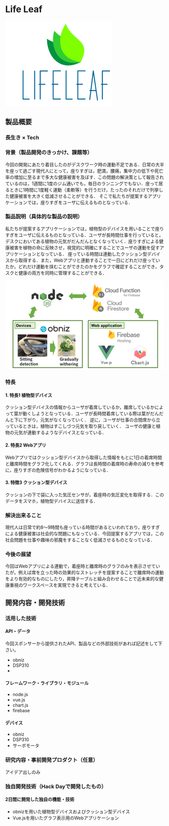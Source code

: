 # Life Leaf

![LifeLeaf logo](jphackslogo.PNG)

## 製品概要
### 長生き × Tech

### 背景（製品開発のきっかけ、課題等）
今回の開発にあたり着目したのがデスクワーク時の運動不足である．日常の大半を座って過ごす現代人にとって，座りすぎは，肥満，腰痛，集中力の低下や死亡率の増加に至るまで多大な健康被害を及ぼす．この問題の解決策として報告されているのは，1週間に1度のジム通いでも，毎日のランニングでもない．座って居るときに1時間に1度軽く運動（柔軟等）を行うだけ，たったのそれだけで列挙した健康被害を大きく低減させることができる．
そこで私たちが提案するアプリケーションでは，座りすぎをユーザに伝えるものとなっている．
### 製品説明（具体的な製品の説明）
私たちが提案するアプリケーションでは，植物型のデバイスを用いることで座りすぎをユーザに伝えるものとなっている．ユーザが長時間仕事を行っていると，
デスクにおいてある植物の元気がだんだんとなくなっていく．座りすぎによる健康被害を植物の命に反映させ，視覚的に明確にすることでユーザの運動を促すアプリケーションとなっている．
座っている時間は連動したクッション型デバイスから取得する．また，Webアプリと連動することで一日にどれだけ座っていたか，どれだけ運動を挟むことができたのかをグラフで確認することができ，タスクと健康の両方を同時に管理することができる．

![System](lifeleaf_system.png)
### 特長

#### 1. 特長1 植物型デバイス
クッション型デバイスの情報からユーザが着席しているか，離席しているかによって葉が動くしようとなっている．ユーザが長時間着席している際は葉がだんだんと下に下がり，元気がなくなっていく．
逆に，ユーザが仕事の合間席から立っているときは，植物はすこしづつ元気を取り戻していく．
ユーザの健康と植物の元気が連動するようなデバイスとなっている．

#### 2. 特長2 Webアプリ
Webアプリではクッション型デバイスから取得した情報をもとに1日の着席時間と離席時間をグラフ化してくれる．グラフは長時間の着席時の寿命の減りを参考に，座りすぎの危険信号がわかるようになっている．

#### 3. 特徴3 クッション型デバイス
クッションの下で袋に入った気圧センサが，着座時の気圧変化を取得する．このデータをスマホ，植物型デバイスに送信する．


### 解決出来ること
現代人は日常で約8～9時間も座っている時間があるといわれており，座りすぎによる健康被害は社会的な問題にもなっている．今回提案するアプリでは，この社会問題を仕事や趣味の邪魔をすることなく低減させるものとなっている．

### 今後の展望
今回はWebアプリによる連動で，着座時と離席時のグラフのみを表示させていたが，例えば席を立った時の効果的なストレッチを提案することで離席時の運動をより有効的なものにしたり，昇降テーブルと組み合わせることで近未来的な健康重視のワークスペースを実現できると考えている．


## 開発内容・開発技術
### 活用した技術
#### API・データ
今回スポンサーから提供されたAPI、製品などの外部技術があれば記述をして下さい。
* obniz
* DSP310
* 

#### フレームワーク・ライブラリ・モジュール
* node.js
* vue.js
* chart.js
* firebase

#### デバイス
* obniz
* DSP310
* サーボモータ

### 研究内容・事前開発プロダクト（任意）
アイデア出しのみ

### 独自開発技術（Hack Dayで開発したもの）
#### 2日間に開発した独自の機能・技術
* obnizを用いた植物型デバイスおよびクッション型デバイス
* Vue.jsを用いたグラフ表示用のWebアプリケーション
